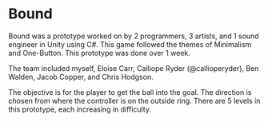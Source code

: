 # Bound
 
Bound was a prototype worked on by 2 programmers, 3 artists, and 1 sound engineer in Unity using C#. This game followed the themes of Minimalism and One-Button. This prototype was done over 1 week.

The team included myself, Eloise Carr, Calliope Ryder (@callioperyder), Ben Walden, Jacob Copper, and Chris Hodgson.

The objective is for the player to get the ball into the goal. The direction is chosen from where the controller is on the outside ring. There are 5 levels in this prototype, each increasing in difficulty.

